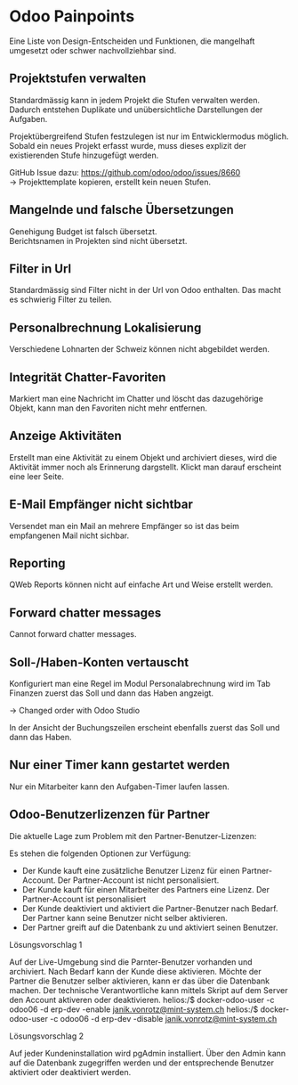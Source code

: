 # Odoo Painpoints
Eine Liste von Design-Entscheiden und Funktionen, die mangelhaft umgesetzt oder schwer nachvollziehbar sind.

## Projektstufen verwalten

Standardmässig kann in jedem Projekt die Stufen verwalten werden. Dadurch entstehen Duplikate und unübersichtliche Darstellungen der Aufgaben.

Projektübergreifend Stufen festzulegen ist nur im Entwicklermodus möglich. Sobald ein neues Projekt erfasst wurde, muss dieses explizit der existierenden Stufe hinzugefügt werden.

GitHub Issue dazu: https://github.com/odoo/odoo/issues/8660  
-> Projekttemplate kopieren, erstellt kein neuen Stufen.

## Mangelnde und falsche Übersetzungen

Genehigung Budget ist falsch übersetzt.  
Berichtsnamen in Projekten sind nicht übersetzt.

## Filter in Url

Standardmässig sind Filter nicht in der Url von Odoo enthalten. Das macht es schwierig Filter zu teilen.

## Personalbrechnung Lokalisierung

Verschiedene Lohnarten der Schweiz können nicht abgebildet werden.

## Integrität Chatter-Favoriten

Markiert man eine Nachricht im Chatter und löscht das dazugehörige Objekt, kann man den Favoriten nicht mehr entfernen.

## Anzeige Aktivitäten

Erstellt man eine Aktivität zu einem Objekt und archiviert dieses, wird die Aktivität immer noch als Erinnerung dargstellt. Klickt man darauf erscheint eine leer Seite.

## E-Mail Empfänger nicht sichtbar

Versendet man ein Mail an mehrere Empfänger so ist das beim empfangenen Mail nicht sichbar.

## Reporting

QWeb Reports können nicht auf einfache Art und Weise erstellt werden.

## Forward chatter messages

Cannot forward chatter messages.

## Soll-/Haben-Konten vertauscht

Konfiguriert man eine Regel im Modul Personalabrechnung wird im Tab Finanzen zuerst das Soll und dann das Haben angzeigt.

-> Changed order with Odoo Studio

In der Ansicht der Buchungszeilen erscheint ebenfalls zuerst das Soll und dann das Haben.

## Nur einer Timer kann gestartet werden

Nur ein Mitarbeiter kann den Aufgaben-Timer laufen lassen.

## Odoo-Benutzerlizenzen für Partner

Die aktuelle Lage zum Problem mit den Partner-Benutzer-Lizenzen:

Es stehen die folgenden Optionen zur Verfügung:
- Der Kunde kauft eine zusätzliche Benutzer Lizenz für einen Partner-Account. Der Partner-Account ist nicht personalisiert.
- Der Kunde kauft für einen Mitarbeiter des Partners eine Lizenz. Der Partner-Account ist personalisiert
- Der Kunde deaktiviert und aktiviert die Partner-Benutzer nach Bedarf. Der Partner kann seine Benutzer nicht selber aktivieren.
- Der Partner greift auf die Datenbank zu und aktiviert seinen Benutzer.

Lösungsvorschlag 1

Auf der Live-Umgebung sind die Parnter-Benutzer vorhanden und archiviert. Nach Bedarf kann der Kunde diese aktivieren. Möchte der Partner die Benutzer selber aktivieren, kann er das über die Datenbank machen. Der technische Verantwortliche kann mittels Skript auf dem Server den Account aktiveren oder deaktivieren.
helios:/$ docker-odoo-user -c odoo06  -d erp-dev -enable janik.vonrotz@mint-system.ch
helios:/$ docker-odoo-user -c odoo06 -d erp-dev -disable janik.vonrotz@mint-system.ch

Lösungsvorschlag 2

Auf jeder Kundeninstallation wird pgAdmin installiert. Über den Admin kann auf die Datenbank zugegriffen werden und der entsprechende Benutzer aktiviert oder deaktiviert werden.